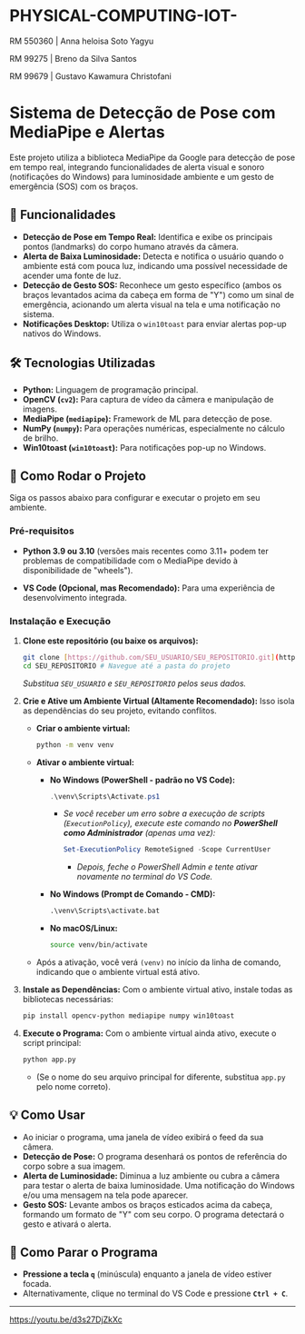 # PHYSICAL-COMPUTING-IOT-

RM 550360  | Anna heloisa Soto Yagyu

RM 99275    | Breno da Silva Santos

RM 99679    | Gustavo Kawamura Christofani

# Sistema de Detecção de Pose com MediaPipe e Alertas

Este projeto utiliza a biblioteca MediaPipe da Google para detecção de pose em tempo real, integrando funcionalidades de alerta visual e sonoro (notificações do Windows) para luminosidade ambiente e um gesto de emergência (SOS) com os braços.

## 🌟 Funcionalidades

* **Detecção de Pose em Tempo Real:** Identifica e exibe os principais pontos (landmarks) do corpo humano através da câmera.
* **Alerta de Baixa Luminosidade:** Detecta e notifica o usuário quando o ambiente está com pouca luz, indicando uma possível necessidade de acender uma fonte de luz.
* **Detecção de Gesto SOS:** Reconhece um gesto específico (ambos os braços levantados acima da cabeça em forma de "Y") como um sinal de emergência, acionando um alerta visual na tela e uma notificação no sistema.
* **Notificações Desktop:** Utiliza o `win10toast` para enviar alertas pop-up nativos do Windows.

## 🛠️ Tecnologias Utilizadas

* **Python:** Linguagem de programação principal.
* **OpenCV (`cv2`):** Para captura de vídeo da câmera e manipulação de imagens.
* **MediaPipe (`mediapipe`):** Framework de ML para detecção de pose.
* **NumPy (`numpy`):** Para operações numéricas, especialmente no cálculo de brilho.
* **Win10toast (`win10toast`):** Para notificações pop-up no Windows.

## 🚀 Como Rodar o Projeto

Siga os passos abaixo para configurar e executar o projeto em seu ambiente.

### Pré-requisitos

* **Python 3.9 ou 3.10** (versões mais recentes como 3.11+ podem ter problemas de compatibilidade com o MediaPipe devido à disponibilidade de "wheels").

* **VS Code (Opcional, mas Recomendado):** Para uma experiência de desenvolvimento integrada.


### Instalação e Execução

1.  **Clone este repositório (ou baixe os arquivos):**
    ```bash
    git clone [https://github.com/SEU_USUARIO/SEU_REPOSITORIO.git](https://github.com/SEU_USUARIO/SEU_REPOSITORIO.git)
    cd SEU_REPOSITORIO # Navegue até a pasta do projeto
    ```
    *Substitua `SEU_USUARIO` e `SEU_REPOSITORIO` pelos seus dados.*

2.  **Crie e Ative um Ambiente Virtual (Altamente Recomendado):**
    Isso isola as dependências do seu projeto, evitando conflitos.

    * **Criar o ambiente virtual:**
        ```bash
        python -m venv venv
        ```

    * **Ativar o ambiente virtual:**
        * **No Windows (PowerShell - padrão no VS Code):**
            ```powershell
            .\venv\Scripts\Activate.ps1
            ```
            * *Se você receber um erro sobre a execução de scripts (`ExecutionPolicy`), execute este comando no **PowerShell como Administrador** (apenas uma vez):*
                ```powershell
                Set-ExecutionPolicy RemoteSigned -Scope CurrentUser
                ```
                * *Depois, feche o PowerShell Admin e tente ativar novamente no terminal do VS Code.*

        * **No Windows (Prompt de Comando - CMD):**
            ```cmd
            .\venv\Scripts\activate.bat
            ```
        * **No macOS/Linux:**
            ```bash
            source venv/bin/activate
            ```

    * Após a ativação, você verá `(venv)` no início da linha de comando, indicando que o ambiente virtual está ativo.

3.  **Instale as Dependências:**
    Com o ambiente virtual ativo, instale todas as bibliotecas necessárias:
    ```bash
    pip install opencv-python mediapipe numpy win10toast
    ```

4.  **Execute o Programa:**
    Com o ambiente virtual ainda ativo, execute o script principal:
    ```bash
    python app.py
    ```
    * (Se o nome do seu arquivo principal for diferente, substitua `app.py` pelo nome correto).

## 💡 Como Usar

* Ao iniciar o programa, uma janela de vídeo exibirá o feed da sua câmera.
* **Detecção de Pose:** O programa desenhará os pontos de referência do corpo sobre a sua imagem.
* **Alerta de Luminosidade:** Diminua a luz ambiente ou cubra a câmera para testar o alerta de baixa luminosidade. Uma notificação do Windows e/ou uma mensagem na tela pode aparecer.
* **Gesto SOS:** Levante ambos os braços esticados acima da cabeça, formando um formato de "Y" com seu corpo. O programa detectará o gesto e ativará o alerta.

## 🛑 Como Parar o Programa

* **Pressione a tecla `q`** (minúscula) enquanto a janela de vídeo estiver focada.
* Alternativamente, clique no terminal do VS Code e pressione **`Ctrl + C`**.

---

https://youtu.be/d3s27DjZkXc
